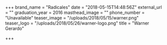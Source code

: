 +++
brand_name = "Radicales"
date = "2018-05-15T14:48:56Z"
external_url = ""
graduation_year = 2016
masthead_image = ""
phone_number = "Unavailable"
teaser_image = "/uploads/2018/05/15/warner.png"
teaser_logo = "/uploads/2018/05/26/warner-logo.png"
title = "Warner Gerardo"

+++
